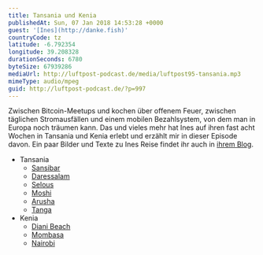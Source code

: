```yaml
---
title: Tansania und Kenia
publishedAt: Sun, 07 Jan 2018 14:53:28 +0000
guest: '[Ines](http://danke.fish)'
countryCode: tz
latitude: -6.792354
longitude: 39.208328
durationSeconds: 6780
byteSize: 67939286
mediaUrl: http://luftpost-podcast.de/media/luftpost95-tansania.mp3
mimeType: audio/mpeg
guid: http://luftpost-podcast.de/?p=997
---
```


Zwischen Bitcoin-Meetups und kochen über offenem Feuer, zwischen täglichen Stromausfällen und einem mobilen Bezahlsystem, von dem man in Europa noch träumen kann. Das und vieles mehr hat Ines auf ihren fast acht Wochen in Tansania und Kenia erlebt und erzählt mir in dieser Episode davon. Ein paar Bilder und Texte zu Ines Reise findet ihr auch in [ihrem Blog](http://danke.fish/east-africa-day-01/). 
* Tansania  
   * [Sansibar](https://de.wikipedia.org/wiki/Sansibar)  
   * [Daressalam](https://de.wikipedia.org/wiki/Daressalam)  
   * [Selous](https://de.wikipedia.org/wiki/Selous)  
   * [Moshi](https://de.wikipedia.org/wiki/Moshi)  
   * [Arusha](https://de.wikipedia.org/wiki/Arusha)  
   * [Tanga](https://de.wikipedia.org/wiki/Tanga%5F%28Tansania%29%29)
* Kenia  
   * [Diani Beach](https://de.wikipedia.org/wiki/Diani%5FBeach)  
   * [Mombasa](https://de.wikipedia.org/wiki/Mombasa)  
   * [Nairobi](https://de.wikipedia.org/wiki/Nairobi)
